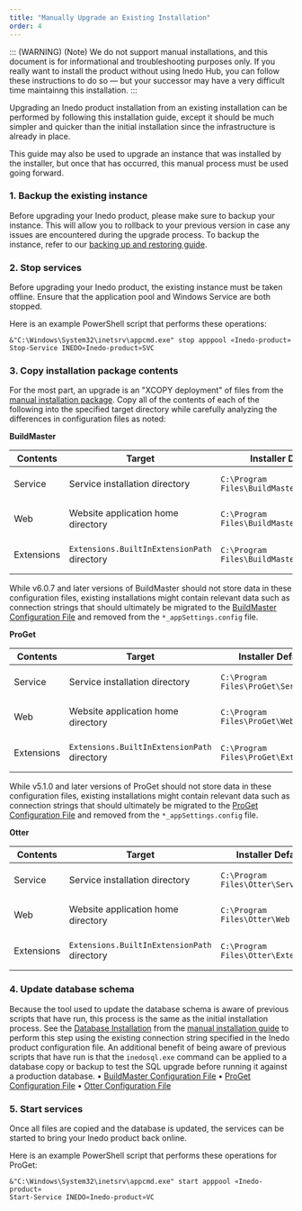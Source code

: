 ```yaml
---
title: "Manually Upgrade an Existing Installation"
order: 4
---
```


::: (WARNING) (Note)
   We do not support manual installations, and this document is for informational and troubleshooting purposes only. If you really want to install the product without using Inedo Hub, you can follow these instructions to do so — but your successor may have a very difficult time maintainng this installation.
:::

Upgrading an Inedo product installation from an existing installation can be performed by following this installation guide, except it should be much simpler and quicker than the initial installation since the infrastructure is already in place.

This guide may also be used to upgrade an instance that was installed by the installer, but once that has occurred, this manual process must be used going forward.

### 1. Backup the existing instance
Before upgrading your Inedo product, please make sure to backup your instance.  This will allow you to rollback to your previous version in case any issues are encountered during the upgrade process.  To backup the instance, refer to our [backing up and restoring guide](/docs/installation/backing-up-restoring).

### 2. Stop services
Before upgrading your Inedo product, the existing instance must be taken offline. Ensure that the application pool and Windows Service are both stopped.

Here is an example PowerShell script that performs these operations:

```
&"C:\Windows\System32\inetsrv\appcmd.exe" stop apppool «Inedo-product»
Stop-Service INEDO«Inedo-product»SVC
```

### 3. Copy installation package contents
For the most part, an upgrade is an "XCOPY deployment" of files from the [manual installation package](/docs/installation/manual-installation#get). Copy all of the contents of each of the following into the specified target directory while carefully analyzing the differences in configuration files as noted:

**BuildMaster**

| Contents | Target | Installer Default | Notes |
| --- | --- | --- | --- |
| Service | Service installation directory | `C:\Program Files\BuildMaster\Service` | May overwrite existing `App_appSettings.config` if empty |
| Web | Website application home directory | `C:\Program Files\BuildMaster\Web` | May overwrite existing `Web_appSettings.config` if empty |
| Extensions | `Extensions.BuiltInExtensionPath` directory | `C:\Program Files\BuildMaster\Extensions` | Overwrite contents with install package contents |

While v6.0.7 and later versions of BuildMaster should not store data in these configuration files, existing installations might contain relevant data such as connection strings that should ultimately be migrated to the [BuildMaster Configuration File](/docs/installation/configuration-files) and removed from the `*_appSettings.config` file.

**ProGet**

| Contents | Target | Installer Default | Notes |
| --- | --- | --- | --- |
| Service | Service installation directory | `C:\Program Files\ProGet\Service` | May overwrite existing `App_appSettings.config` if empty |
| Web | Website application home directory | `C:\Program Files\ProGet\Web` | May overwrite existing `Web_appSettings.config` if empty |
| Extensions | `Extensions.BuiltInExtensionPath` directory | `C:\Program Files\ProGet\Extensions` | Overwrite contents with install package contents |

While v5.1.0 and later versions of ProGet should not store data in these configuration files, existing installations might contain relevant data such as connection strings that should ultimately be migrated to the [ProGet Configuration File](/docs/installation/configuration-files) and removed from the `*_appSettings.config` file.

**Otter**

| Contents | Target | Installer Default | Notes |
|---|---|---| --- |
| Service | Service installation directory | `C:\Program Files\Otter\Service` | May overwrite existing `App_appSettings.config` if empty |
| Web | Website application home directory | `C:\Program Files\Otter\Web` | May overwrite existing `Web_appSettings.config` if empty |
| Extensions | `Extensions.BuiltInExtensionPath` directory | `C:\Program Files\Otter\Extensions` | Overwrite contents with install package contents |


### 4. Update database schema
Because the tool used to update the database schema is aware of previous scripts that have run, this process is the same as the initial installation process. See the [Database Installation](/docs/installation/manual-installation#update-database-schema) from the [manual installation guide](/docs/installation/manual-installation) to perform this step using the existing connection string specified in the Inedo product configuration file. An additional benefit of being aware of previous scripts that have run is that the `inedosql.exe` command can be applied to a database copy or backup to test the SQL upgrade before running it against a production database.
•	[BuildMaster Configuration File](/docs/installation/configuration-files)
•	[ProGet Configuration File](/docs/installation/configuration-files)
•	[Otter Configuration File](/docs/installation/configuration-files)

### 5. Start services
Once all files are copied and the database is updated, the services can be started to bring your Inedo product back online.

Here is an example PowerShell script that performs these operations for ProGet:
```
&"C:\Windows\System32\inetsrv\appcmd.exe" start apppool «Inedo-product»
Start-Service INEDO«Inedo-product»VC
```